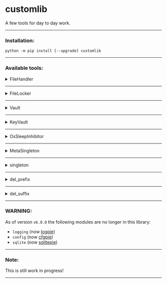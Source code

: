 
# customlib

A few tools for day to day work.

---

### Installation:

```commandline
python -m pip install [--upgrade] customlib
```

---

### Available tools:

<details>
<summary>FileHandler</summary>
<p>

This is a file handler that can be used as a context-manager with thread & file locking.

How to:

```python
from customlib.filehandlers import FileHandler

with FileHandler("some_file.txt", "a", encoding="UTF-8") as fh:
    fh.write("Testing 'FileHandler'...")
```


</p>
</details>

---

<details>
<summary>FileLocker</summary>
<p>

This is a file locker that can also be used as a context-manager.

How to:

```python
from customlib.filelockers import FileLocker, LOCK

fl1 = FileLocker()

if __name__ == '__main__':
    fh1 = open("just_a_file.txt", "w", encoding="UTF-8")
    fl1.acquire(fh1, flags=LOCK.EX)
    fh1.write("Just testing the locking system...\n")
    fl1.release(fh1)
    fh1.close()
```

**Lock types:**
- `LOCK.EX`: int (0x1), exclusive lock
- `LOCK.SH`: int (0x2), shared lock

**Lock flags:**
- `LOCK.NB`: int (0x4), non-blocking

**Manually unlock (only needed internally):**
- `LOCK.UN`: int (0), unlock


</p>
</details>

---

<details>
<summary>Vault</summary>
<p>

This is a handler that makes use of keyring for password safe-keeping.

How to:

```python
from customlib.keyvault import Vault

vault = Vault()
password: str = vault.generate(exclude="\'\"\\", length=16)
vault.set_password(service="test_service", username="test_username", password=password)


if __name__ == '__main__':
    password: str = vault.get_password(service="test_service", username="test_username")
    print(password)

    vault.del_password(service="test_service", username="test_username")
```

`generate` params:
* `include`: The character set(s) to be used when generating the password.
  * `u`: ascii_uppercase
  * `l`: ascii_lowercase
  * `d`: digits
  * `p`: punctuation
* `exclude`: The characters to be excluded from the password.
* `length`: The number of characters our password should have.

This is not so different from `keyring`, after all, it is making use of its methods.
It exists only to serve as a base class for `KeyVault`!

</p>
</details>

---

<details>
<summary>KeyVault</summary>
<p>

This is a handler that makes use of keyring for password safe-keeping using encryption.

How to:

```python
from customlib.keyvault import KeyVault

vault = KeyVault()
vault.password(
    value=vault.generate(exclude="\'\"\\", length=16),
    salt=vault.generate(exclude="\'\"\\", length=16)
)

if __name__ == '__main__':
    vault.set_password(service="test_service", username="test_username", password="test_password")

    print(vault.get_password(service="test_service", username="test_username"))

    vault.del_password(service="test_service", username="test_username")
```

`generate` params:
* `include`: The character set(s) to be used when generating the password.
  * `u`: ascii_uppercase
  * `l`: ascii_lowercase
  * `d`: digits
  * `p`: punctuation
* `exclude`: The characters to be excluded from the password.
* `length`: The number of characters our password should have.

</p>
</details>

---

<details>
<summary>OsSleepInhibitor</summary>
<p>

With this handler we can prevent the operating system from going to sleep.

Works in `Windows` and it might work as well in `Linux` and `Darwin` systems (not tested!).

How to:

```python
from customlib.systemhandlers import OsSleepInhibitor

if __name__ == '__main__':
    with OsSleepInhibitor(keep_screen_awake=True) as osi:
        print("I just did something that took a lot of time...")
```

</p>
</details>

---

<details>
<summary>MetaSingleton</summary>
<p>

Singleton metaclass for restricting `non-strict` classes to only one instance per runtime.

How to:

```python
from customlib.singletons import MetaSingleton


class CfgParser(object, metaclass=MetaSingleton):
  """test"""


if __name__ == '__main__':
    cfg1 = CfgParser()
    cfg2 = CfgParser()

    print("*" * 80)
    print("cfg1 == cfg2:", cfg1 == cfg2)
    print("cfg1 is cfg2:", cfg1 is cfg2)
```

```
cfg1 == cfg2: True
cfg1 is cfg2: True
```

</p>
</details>

---

<details>
<summary>singleton</summary>
<p>

Singleton decorator for `metaclass`.
Restrict object to only one instance per runtime.

How to:

```python
from customlib.singletons import singleton


@singleton
class CfgParser(object):
  """test"""

  
if __name__ == '__main__':
    cfg1 = CfgParser()
    cfg2 = CfgParser()

    print("*" * 80)
    print("cfg1 == cfg2:", cfg1 == cfg2)
    print("cfg1 is cfg2:", cfg1 is cfg2)
```

```
cfg1 == cfg2: True
cfg1 is cfg2: True
```

</p>
</details>

---

<details>
<summary>del_prefix</summary>
<p>

If `target` starts with the `prefix` string and `prefix` is not empty, return `string[len(prefix):]`.
Otherwise, return a copy of the original string.

How to:

```python
from customlib.utils import del_prefix

a = "some cool string"

if __name__ == '__main__':
    b = del_prefix(target=a, prefix="some ")
    print(b)  # --> "cool string"
```

</p>
</details>

---

<details>
<summary>del_suffix</summary>
<p>

If `target` ends with the `suffix` string and `suffix` is not empty, return `string[:-len(suffix)]`.
Otherwise, return a copy of the original string.

How to:

```python
from customlib.utils import del_suffix

a = "some cool string"

if __name__ == '__main__':
    b = del_suffix(target=a, suffix=" string")
    print(b)  # --> "some cool"
```

</p>
</details>

---

### WARNING:

As of version `v6.0.0` the following modules are no longer in this library:
* `logging` (now [logpie](https://github.com/ClaudiuDrug/logpie))
* `config` (now [cfgpie](https://github.com/ClaudiuDrug/cfgpie))
* `sqlite` (now [sqlitepie](https://github.com/ClaudiuDrug/sqlitepie))

---

### Note:

This is still work in progress!

---
